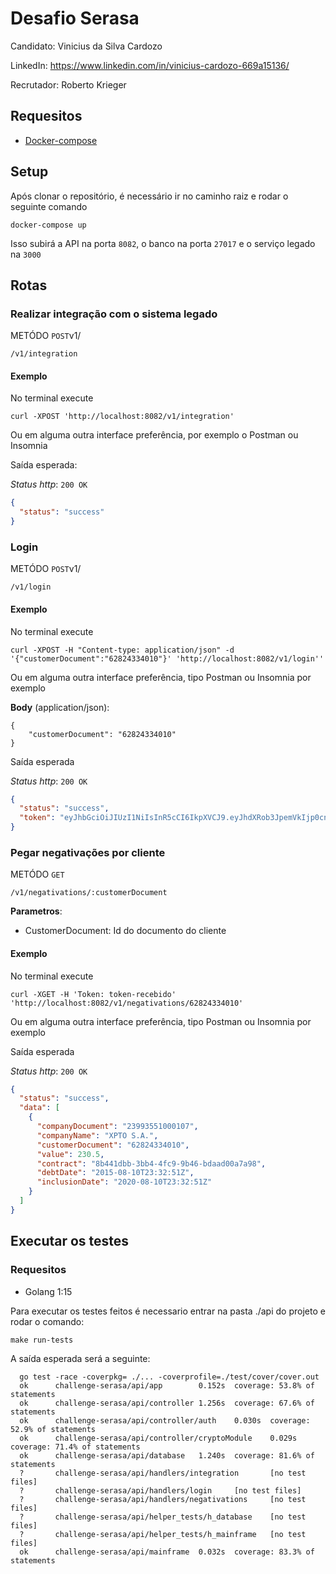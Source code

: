 # Desafio Serasa

Candidato: Vinicius da Silva Cardozo

LinkedIn: https://www.linkedin.com/in/vinicius-cardozo-669a15136/

Recrutador: Roberto Krieger

## Requesitos

* [Docker-compose](https://docs.docker.com/compose/install/)

## Setup

Após clonar o repositório, é necessário ir no caminho raiz e rodar o seguinte comando 

    docker-compose up

Isso subirá a API na porta `8082`, o banco na porta `27017` e o serviço legado na `3000`

## Rotas

### Realizar integração com o sistema legado

METÓDO `POST`v1/

    /v1/integration
    
#### Exemplo

No terminal execute

    curl -XPOST 'http://localhost:8082/v1/integration'

Ou em alguma outra interface preferência, por exemplo o Postman ou Insomnia

Saída esperada:

_Status http_: `200 OK`
```json
{
  "status": "success"
}
```

### Login

METÓDO `POST`v1/

    /v1/login
    
#### Exemplo

No terminal execute

    curl -XPOST -H "Content-type: application/json" -d '{"customerDocument":"62824334010"}' 'http://localhost:8082/v1/login''

Ou em alguma outra interface preferência, tipo Postman ou Insomnia por exemplo

**Body** (application/json):

    {
	    "customerDocument": "62824334010"
    }

Saída esperada

_Status http_: `200 OK`
```json
{
  "status": "success",
  "token": "eyJhbGciOiJIUzI1NiIsInR5cCI6IkpXVCJ9.eyJhdXRob3JpemVkIjp0cnVlLCJjdXN0b21lckRvY3VtZW50IjoiNjI4MjQzMzQwMTAiLCJleHAiOjE2MTExODQ0NjR9.tWO_reQrV3jtgP5fC-1F3oPd1JcR00Lq5RCroWEXkxw"
}
```


### Pegar negativações por cliente

METÓDO `GET`

    /v1/negativations/:customerDocument

**Parametros**: 

* CustomerDocument: Id do documento do cliente 

#### Exemplo

No terminal execute

    curl -XGET -H 'Token: token-recebido' 'http://localhost:8082/v1/negativations/62824334010'

Ou em alguma outra interface preferência, tipo Postman ou Insomnia por exemplo

Saída esperada

_Status http_: `200 OK`
```json
{
  "status": "success",
  "data": [
    {
      "companyDocument": "23993551000107",
      "companyName": "XPTO S.A.",
      "customerDocument": "62824334010",
      "value": 230.5,
      "contract": "8b441dbb-3bb4-4fc9-9b46-bdaad00a7a98",
      "debtDate": "2015-08-10T23:32:51Z",
      "inclusionDate": "2020-08-10T23:32:51Z"
    }
  ]
}
```


## Executar os testes
### Requesitos

* Golang 1:15

Para executar os testes feitos é necessario entrar na pasta ./api do projeto e rodar o comando:

  `make run-tests` 

A saída esperada será a seguinte: 

    
      go test -race -coverpkg= ./... -coverprofile=./test/cover/cover.out
      ok      challenge-serasa/api/app        0.152s  coverage: 53.8% of statements
      ok      challenge-serasa/api/controller 1.256s  coverage: 67.6% of statements
      ok      challenge-serasa/api/controller/auth    0.030s  coverage: 52.9% of statements
      ok      challenge-serasa/api/controller/cryptoModule    0.029s  coverage: 71.4% of statements
      ok      challenge-serasa/api/database   1.240s  coverage: 81.6% of statements
      ?       challenge-serasa/api/handlers/integration       [no test files]
      ?       challenge-serasa/api/handlers/login     [no test files]
      ?       challenge-serasa/api/handlers/negativations     [no test files]
      ?       challenge-serasa/api/helper_tests/h_database    [no test files]
      ?       challenge-serasa/api/helper_tests/h_mainframe   [no test files]
      ok      challenge-serasa/api/mainframe  0.032s  coverage: 83.3% of statements
